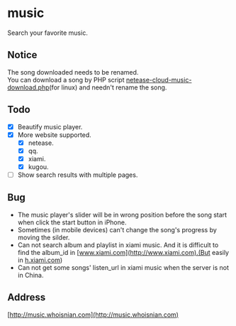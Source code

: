# music
Search your favorite music.  

## Notice
The song downloaded needs to be renamed.  
You can download a song by PHP script [netease-cloud-music-download.php](https://raw.githubusercontent.com/whoisnian/script/master/netease-cloud-music-download.php)(for linux) and needn't rename the song.

## Todo
- [X] Beautify music player.  
- [X] More website supported.  
  - [X] netease.  
  - [X] qq.  
  - [X] xiami.  
  - [X] kugou.  
- [ ] Show search results with multiple pages.  

## Bug
* The music player's slider will be in wrong position before the song start when click the start button in iPhone.  
* Sometimes (in mobile devices) can't change the song's progress by moving the silder.  
* Can not search album and playlist in xiami music. And it is difficult to find the album_id in [www.xiami.com](http://www.xiami.com).(But easily in [h.xiami.com](https://h.xiami.com))  
* Can not get some songs' listen_url in xiami music when the server is not in China.

## Address
[http://music.whoisnian.com](http://music.whoisnian.com)

